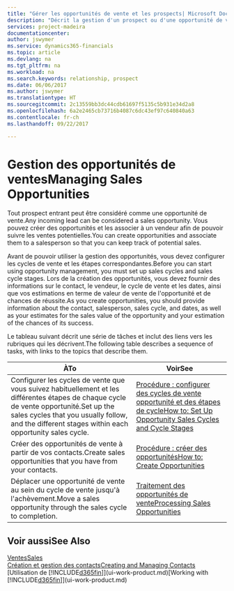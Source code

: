 ```yaml
---
title: "Gérer les opportunités de vente et les prospects| Microsoft Docs"
description: "Décrit la gestion d'un prospect ou d'une opportunité de ventes entrant dans Financials, et l'association de l'opportunité à un vendeur pour effectuer le suivi des ventes potentielles."
services: project-madeira
documentationcenter: 
author: jswymer
ms.service: dynamics365-financials
ms.topic: article
ms.devlang: na
ms.tgt_pltfrm: na
ms.workload: na
ms.search.keywords: relationship, prospect
ms.date: 06/06/2017
ms.author: jswymer
ms.translationtype: HT
ms.sourcegitcommit: 2c13559bb3dc44cdb61697f5135c5b931e34d2a8
ms.openlocfilehash: 6a2e2465cb73716b4087c6dc43ef97c640840a63
ms.contentlocale: fr-ch
ms.lasthandoff: 09/22/2017

---
```

# <a name="managing-sales-opportunities"></a><span data-ttu-id="38d95-103">Gestion des opportunités de ventes</span><span class="sxs-lookup"><span data-stu-id="38d95-103">Managing Sales Opportunities</span></span>
<span data-ttu-id="38d95-104">Tout prospect entrant peut être considéré comme une opportunité de vente.</span><span class="sxs-lookup"><span data-stu-id="38d95-104">Any incoming lead can be considered a sales opportunity.</span></span> <span data-ttu-id="38d95-105">Vous pouvez créer des opportunités et les associer à un vendeur afin de pouvoir suivre les ventes potentielles.</span><span class="sxs-lookup"><span data-stu-id="38d95-105">You can create opportunities and associate them to a salesperson so that you can keep track of potential sales.</span></span>

<span data-ttu-id="38d95-106">Avant de pouvoir utiliser la gestion des opportunités, vous devez configurer les cycles de vente et les étapes correspondantes.</span><span class="sxs-lookup"><span data-stu-id="38d95-106">Before you can start using opportunity management, you must set up sales cycles and sales cycle stages.</span></span> <span data-ttu-id="38d95-107">Lors de la création des opportunités, vous devez fournir des informations sur le contact, le vendeur, le cycle de vente et les dates, ainsi que vos estimations en terme de valeur de vente de l'opportunité et de chances de réussite.</span><span class="sxs-lookup"><span data-stu-id="38d95-107">As you create opportunities, you should provide information about the contact, salesperson, sales cycle, and dates, as well as your estimates for the sales value of the opportunity and your estimation of the chances of its success.</span></span>

<span data-ttu-id="38d95-108">Le tableau suivant décrit une série de tâches et inclut des liens vers les rubriques qui les décrivent.</span><span class="sxs-lookup"><span data-stu-id="38d95-108">The following table describes a sequence of tasks, with links to the topics that describe them.</span></span> 

| <span data-ttu-id="38d95-109">À</span><span class="sxs-lookup"><span data-stu-id="38d95-109">To</span></span> | <span data-ttu-id="38d95-110">Voir</span><span class="sxs-lookup"><span data-stu-id="38d95-110">See</span></span> |
| --- | --- |
| <span data-ttu-id="38d95-111">Configurer les cycles de vente que vous suivez habituellement et les différentes étapes de chaque cycle de vente opportunité.</span><span class="sxs-lookup"><span data-stu-id="38d95-111">Set up the sales cycles that you usually follow, and the different stages within each opportunity sales cycle.</span></span> |[<span data-ttu-id="38d95-112">Procédure : configurer des cycles de vente opportunité et des étapes de cycle</span><span class="sxs-lookup"><span data-stu-id="38d95-112">How to: Set Up Opportunity Sales Cycles and Cycle Stages</span></span>](marketing-how-setup-opportunity-sales-cycles-stages.md) |
| <span data-ttu-id="38d95-113">Créer des opportunités de vente à partir de vos contacts.</span><span class="sxs-lookup"><span data-stu-id="38d95-113">Create sales opportunities that you have from your contacts.</span></span> |[<span data-ttu-id="38d95-114">Procédure : créer des opportunités</span><span class="sxs-lookup"><span data-stu-id="38d95-114">How to: Create Opportunities</span></span>](marketing-how-create-opportunities.md) |
| <span data-ttu-id="38d95-115">Déplacer une opportunité de vente au sein du cycle de vente jusqu'à l'achèvement.</span><span class="sxs-lookup"><span data-stu-id="38d95-115">Move a sales opportunity through the sales cycle to completion.</span></span> |[<span data-ttu-id="38d95-116">Traitement des opportunités de vente</span><span class="sxs-lookup"><span data-stu-id="38d95-116">Processing Sales Opportunities</span></span>](marketing-processing-sales-opportunities.md) |

## <a name="see-also"></a><span data-ttu-id="38d95-117">Voir aussi</span><span class="sxs-lookup"><span data-stu-id="38d95-117">See Also</span></span>
[<span data-ttu-id="38d95-118">Ventes</span><span class="sxs-lookup"><span data-stu-id="38d95-118">Sales</span></span>](sales-manage-sales.md)  
[<span data-ttu-id="38d95-119">Création et gestion des contacts</span><span class="sxs-lookup"><span data-stu-id="38d95-119">Creating and Managing Contacts</span></span>](marketing-contacts.md)  
<span data-ttu-id="38d95-120">[Utilisation de [!INCLUDE[d365fin](includes/d365fin_md.md)]](ui-work-product.md)</span><span class="sxs-lookup"><span data-stu-id="38d95-120">[Working with [!INCLUDE[d365fin](includes/d365fin_md.md)]](ui-work-product.md)</span></span>

